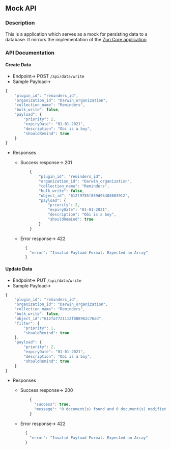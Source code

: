 ## Mock API

### Description
This is a application which serves as a mock for persisting data to a database. It mirrors the implementation of the [Zuri Core application](https://github.com/zurichat/zc_core/tree/main/data#readme)

### API Documentation

#### Create Data 

- Endpoint-> POST `/api/data/write`
- Sample Payload-> 
```js
{
    "plugin_id": "reminders_id", 
    "organization_id": "Darwin_organization", 
    "collection_name": "Reminders", 
    "bulk_write": false, 
    "payload": {
		"priority": 2,
		"expiryDate": "01-01-2021",
		"description": "Obi is a boy",
		"shouldRemind": true
    }
}
```

- Responses
  - Success response-> 201
    ```js
        {
            "plugin_id": "reminders_id",
            "organization_id": "Darwin_organization",
            "collection_name": "Reminders",
            "bulk_write": false,
            "object_id": "612f9755f859d93403683912",
            "payload": {
                "priority": 2,
                "expiryDate": "01-01-2021",
                "description": "Obi is a boy",
                "shouldRemind": true
            }
        }
    ``` 

  - Error response-> 422
    ```js 
      {
        "error": "Invalid Payload Format. Expected an Array"
      }
    ```


#### Update Data 

- Endpoint-> PUT `/api/data/write`
- Sample Payload-> 
```js
{
    "plugin_id": "reminders_id", 
    "organization_id": "Darwin_organization", 
    "collection_name": "Reminders", 
    "bulk_write": false,
    "object_id":"612fa7721112f088962c76ad",
    "filter": {
    	"priority": 1,
    	"shouldRemind": true
    },
    "payload": {
		"priority": 2,
		"expiryDate": "01-01-2021",
		"description": "Obi is a boy",
		"shouldRemind": true
    }
}
```

- Responses
  - Success response-> 200
    ```js
        {
          "success": true,
          "message": "0 document(s) found and 0 document(s) modified."
        }
    ``` 

  - Error response-> 422
    ```js 
      {
        "error": "Invalid Payload Format. Expected an Array"
      }
    ``` 
